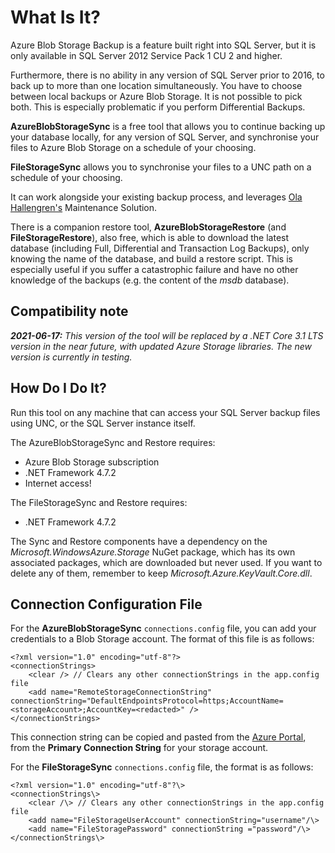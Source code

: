 # What Is It?

Azure Blob Storage Backup is a feature built right into SQL Server, but it is only available in SQL Server 2012 Service Pack 1 CU 2 and higher.

Furthermore, there is no ability in any version of SQL Server prior to 2016, to back up to more than one location simultaneously. You have to choose between local backups or Azure Blob Storage. It is not possible to pick both. This is especially problematic if you perform Differential Backups.

**AzureBlobStorageSync** is a free tool that allows you to continue backing up your database locally, for any version of SQL Server, and synchronise your files to Azure Blob Storage on a schedule of your choosing.

**FileStorageSync** allows you to synchronise your files to a UNC path on a schedule of your choosing.

It can work alongside your existing backup process, and leverages [Ola Hallengren's](https://ola.hallengren.com/) Maintenance Solution.

There is a companion restore tool, **AzureBlobStorageRestore** (and **FileStorageRestore**), also free, which is able to download the latest database (including Full, Differential and Transaction Log Backups), only knowing the name of the database, and build a restore script. This is especially useful if you suffer a catastrophic failure and have no other knowledge of the backups (e.g. the content of the *msdb* database).

## Compatibility note

_**2021-06-17:** This version of the tool will be replaced by a .NET Core 3.1 LTS version in the near future, with updated Azure Storage libraries. The new version is currently in testing._

## How Do I Do It?

Run this tool on any machine that can access your SQL Server backup files using UNC, or the SQL Server instance itself.

The AzureBlobStorageSync and Restore requires:

- Azure Blob Storage subscription
- .NET Framework 4.7.2
- Internet access!

The FileStorageSync and Restore requires:

- .NET Framework 4.7.2

The Sync and Restore components have a dependency on the *Microsoft.WindowsAzure.Storage* NuGet package, which has its own associated packages, which are downloaded but never used. If you want to delete any of them, remember to keep *Microsoft.Azure.KeyVault.Core.dll*.

## Connection Configuration File

For the **AzureBlobStorageSync** `connections.config` file, you can add your credentials to a Blob Storage account. The format of this file is as follows:

    <?xml version="1.0" encoding="utf-8"?>
    <connectionStrings>
        <clear /> // Clears any other connectionStrings in the app.config file
        <add name="RemoteStorageConnectionString" connectionString="DefaultEndpointsProtocol=https;AccountName=<storageAccount>;AccountKey=<redacted>" />
    </connectionStrings>

This connection string can be copied and pasted from the [Azure Portal](https://portal.azure.com), from the **Primary Connection String** for your storage account.

For the **FileStorageSync** `connections.config` file, the format is as follows:

    <?xml version="1.0" encoding="utf-8"?\>
    <connectionStrings\>
        <clear /\> // Clears any other connectionStrings in the app.config file
        <add name="FileStorageUserAccount" connectionString="username"/\>
        <add name="FileStoragePassword" connectionString ="password"/\>
    </connectionStrings\>
